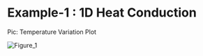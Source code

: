 # Example-1 : 1D Heat Conduction

Pic: Temperature Variation Plot

![Figure_1](https://user-images.githubusercontent.com/68963724/119828583-edd14500-bf17-11eb-9e04-a2c09bc1a670.png)

